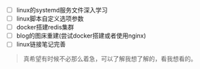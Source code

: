 - [ ] linux的systemd服务文件深入学习
- [ ] linux脚本自定义选项参数
- [ ] docker搭建redis集群
- [ ] blog的图床重建(尝试docker搭建或者使用nginx)
- [ ] linux链接笔记完善

> 真希望有时候不必那么着急，可以了解我想了解的，看我想看的。
